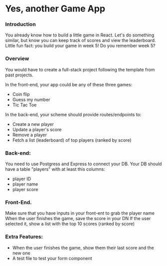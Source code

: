 # Yes, another Game App

### Introduction

You already know how to build a little game in React. Let's do something similar, but know you can keep track of scores and view the leaderboard. 
Little fun fact: you build your game in week 5! Do you remember week 5?

### Overview
You would have to create a full-stack project following the template from past projects. 

In the front-end, your app could be any of these three games: 
* Coin flip
* Guess my number
* Tic Tac Toe

In the back-end, your scheme should provide routes/endpoints to:
* Create a new player
* Update a player's score
* Remove a player
* Fetch a list (leaderboard) of top players (ranked by score)

### Back-end:
You need to use Postgress and Express to connect your DB. Your DB should have a table "players" with at least this columns:
* player ID
* player name
* player score
### Front-End.
Make sure that you have inputs in your front-ent to grab the player name
When the user finishes the game, save the score in your DN
If the user selected it, show a list with the top 10 scores (ranked by score)

### Extra Features:
* When the user finishes the game, show them their last score and the new one 
* A test file to test your form component